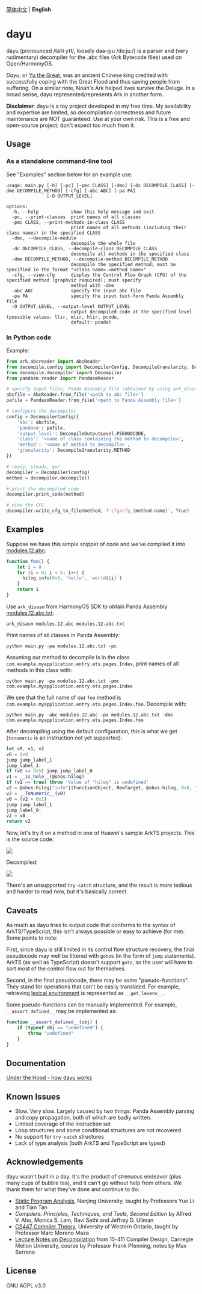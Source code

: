 [简体中文](README_zh_simp.md) | **English**

# dayu
dayu (pronounced /ta˥˨ y˨˦/, loosely daa-jyu /dɑːjuː/) is a parser and (very rudimentary) decompiler for the .abc files (Ark Bytecode files) used on Open/HarmonyOS.

*Dayu*, or [Yu the Great](https://en.wikipedia.org/wiki/Yu_the_Great), was an ancient Chinese king credited with successfully coping with the Great Flood and thus saving people from suffering. On a similar note, Noah's Ark helped lives survive the Deluge. In a broad sense, dayu represented/represents Ark in another form. 

**Disclaimer**: dayu is a toy project developed in my free time. My availability and expertise are limited, so decompilation correctness and future maintenance are NOT guaranteed. Use at your own risk. This is a free and open-source project; don't expect too much from it.

## Usage
### As a standalone command-line tool
See "Examples" section below for an example use.

```
usage: main.py [-h] [-pc] [-pmc CLASS] [-dmo] [-dc DECOMPILE_CLASS] [-dme DECOMPILE_METHOD] [-cfg] [-abc ABC] [-pa PA]
               [-O OUTPUT_LEVEL]

options:
  -h, --help            show this help message and exit
  -pc, --print-classes  print names of all classes
  -pmc CLASS, --print-methods-in-class CLASS
                        print names of all methods (including their class names) in the specified CLASS
  -dmo, --decompile-module
                        decompile the whole file
  -dc DECOMPILE_CLASS, --decompile-class DECOMPILE_CLASS
                        decompile all methods in the specified class
  -dme DECOMPILE_METHOD, --decompile-method DECOMPILE_METHOD
                        decompile the specified method; must be specified in the format "<class name>.<method name>"
  -cfg, --view-cfg      display the Control Flow Graph (CFG) of the specified method (graphviz required); must specify
                        method with -dme
  -abc ABC              specify the input abc file
  -pa PA                specify the input text-form Panda Assembly file
  -O OUTPUT_LEVEL, --output-level OUTPUT_LEVEL
                        output decompiled code at the specified level (possible values: llir, mlir, hlir, pcode,
                        default: pcode)
```

### In Python code
Example:

```python
from ark.abcreader import AbcReader
from decompile.config import DecompilerConfig, DecompileGranularity, DecompileOutputLevel
from decompile.decompiler import Decompiler
from pandasm.reader import PandasmReader

# specify input files, Panda Assembly file (obtained by using ark_disasm tool from the SDK) is required for decompilation
abcfile = AbcReader.from_file('<path to abc file>')
pafile = PandasmReader.from_file('<path to Panda Assembly file>')

# configure the decompiler
config = DecompilerConfig({
    'abc': abcfile,
    'pandasm': pafile,
    'output_level': DecompileOutputLevel.PSEUDOCODE,
    'class': '<name of class containing the method to decompile>',
    'method': '<name of method to decompile>',
    'granularity': DecompileGranularity.METHOD
})

# ready, steady, go!
decompiler = Decompiler(config)
method = decompiler.decompile()

# print the decompiled code
decompiler.print_code(method)

# view the CFG
decompiler.write_cfg_to_file(method, f'cfg/cfg_{method.name}', True)
```

## Examples
Suppose we have this simple snippet of code and we've compiled it into [modules.12.abc](examples/modules.12.abc):

```typescript
function foo() {
    let i = 0
    for (i = 0; i < 5; i++) {
      hilog.info(0x0, 'hello', `world${i}`)
    }
    return i
}
```

Use `ark_disasm` from HarmonyOS SDK to obtain Panda Assembly [modules.12.abc.txt](examples/modules.12.abc.txt):
```shell
ark_disasm modules.12.abc modules.12.abc.txt
```

Print names of all classes in Panda Assembly:
```shell
python main.py -pa modules.12.abc.txt -pc
```

Assuming our method to decompile is in the class `com.example.myapplication.entry.ets.pages.Index`, print names of all methods in this class with:
```shell
python main.py -pa modules.12.abc.txt -pmc com.example.myapplication.entry.ets.pages.Index
```

We see that the full name of our `foo` method is `com.example.myapplication.entry.ets.pages.Index.foo`. Decompile with:
```shell
python main.py -abc modules.12.abc -pa modules.12.abc.txt -dme com.example.myapplication.entry.ets.pages.Index.foo
```

After decompiling using the default configuration, this is what we get (`tonumeric` is an instruction not yet supported):

```typescript
let v0, v1, v2 
v0 = 0x0
jump jump_label_1
jump_label_1:
if (v0 >= 0x5) jump jump_label_0
v1 = __is_hole__(@ohos:hilog)
if (v1 == true) throw 'Value of "hilog" is undefined'
v2 = @ohos:hilog["info"](FunctionObject, NewTarget, @ohos:hilog, 0x0, "hello", (("world" + v0) + ""))
v2 = __ToNumeric__(v0)
v0 = (v2 + 0x1)
jump jump_label_1
jump_label_0:
v2 = v0
return v2
```

Now, let's try it on a method in one of Huawei's sample ArkTS projects. This is the source code:

![](docs/imgs/src_cropImage.png)

Decompiled:

![](docs/imgs/cfg_cropImage.png)

There's an unsupported `try-catch` structure, and the result is more tedious and harder to read now, but it's basically correct.

## Caveats
As much as dayu tries to output code that conforms to the syntax of ArkTS/TypeScript, this isn't always possible or easy to achieve (for me). Some points to note:  

First, since dayu is still limited in its control flow structure recovery, the final pseudocode may well be littered with `goto`s (in the form of `jump` statements). ArkTS (as well as TypeScript) doesn't support `goto`, so the user will have to sort most of the control flow out for themselves.

Second, in the final pseudocode, there may be some "pseudo-functions". They stand for operations that can't be easily translated. For example, retrieving [lexical environment](https://gitee.com/openharmony/docs/blob/master/en/application-dev/quick-start/arkts-bytecode-fundamentals.md#lexical-environment-and-lexical-variable) is represented as `__get_lexenv__`.

Some pseudo-functions can be manually implemented. For example, `__assert_defined__` may be implemented as:

```typescript
function __assert_defined__(obj) {
    if (typeof obj == "undefined") {
        throw "undefined"
    }
} 
```

## Documentation
[Under the Hood - how dayu works](docs/how_it_works.md)

## Known Issues
- Slow. Very slow. Largely caused by two things: Panda Assembly parsing and copy propagation, both of which are badly written.
- Limited coverage of the instruction set
- Loop structures and some conditional structures are not recovered
- No support for `try-catch` structures
- Lack of type analysis (both ArkTS and TypeScript are typed)

## Acknowledgements
dayu wasn't built in a day. It's the product of strenuous endeavor (plus many cups of bubble tea), and it can't go without help from others. We thank them for what they've done and continue to do:
- [Static Program Analysis](https://www.bilibili.com/video/BV1b7411K7P4/), Nanjing University, taught by Professors Yue Li and Tian Tan
- *Compilers: Principles, Techniques, and Tools, Second Edition* by Alfred V. Aho, Monica S. Lam, Ravi Sethi and Jeffrey D. Ullman
- [CS447 Compiler Theory](https://www.csd.uwo.ca/~mmorenom//CS447/Lectures/CodeOptimization.html/index.html), University of Western Ontario, taught by Professor Marc Moreno Maza
- [Lecture Notes on Decompilation](https://www.cs.cmu.edu/~fp/courses/15411-f13/lectures/20-decompilation.pdf) from 15-411 Compiler Design, Carnegie Mellon University, course by Professor Frank Pfenning, notes by Max Serrano

## License
GNU AGPL v3.0
